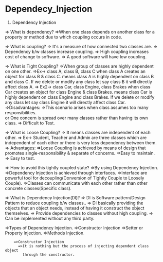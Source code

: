 # Dependecy_Injection

1) Dependency Injection

=> What is dependency?
  =>When one class depends on another class for a property or method due to
	which coupling occurs in code.

=> What is coupling?
  => It's a measure of how connected two classes are.
  => Dependency b/w classes increase coupling.
  => High coupling increases cost of change to software.
  => A good software will have low coupling.
  
=> What is Tight Coupling?
	=>When group of classes are highly dependent on one other.
	=>Ex-> class A, class B, class C when class A creates an object for class B &
	  class C. means class A is highly dependent on class B and class C.
	  If we delete or modify any class let say class B it will directly affect
	   class A.
	=> Ex2-> class Car, class Engine, class Brakes when class Car creates an object for class Engine &
	  class Brakes. means class Car is highly dependent on class Engine and class Brakes.
	  If we delete or modify any class let say class Engine it will directly affect
	   class Car.  
	=>Disadvantages:
		=>This scenario arises when class assumes too many responsibilities.	   
		  or One concern is spread over many classes rather than having its own class.
		=> Difficult to Test.

=> What is Loose Coupling?
	=> It means classes are independent of each other.
	=> Ex-> Student, Teacher and Admin are three classes which are independent
			of each other or there is very less dependency between them.
	=> Advantages:
		=>Loose Coupling is achieved by	means of design that promotes
		  single-responsibility & separate of concerns.
		=>Easy to maintain.
		=> Easy to test.
	
=> How to avoid this tightly coupled state?
	=>By using Dependency Injection.
	=>Dependency Injection is achieved through interfaces.
	=>Interface are powerful tool for decoupling(Conversion of Tightly Couple to Loosely Couple).
	=>Classes can communicate with each other rather than other concrete classes(Specific class).
	
	
=> What is Dependency Injection(DI)?
  => DI is Software pattern/Design Pattern to reduce coupling b/w classes..
  => DI basically providing the objects that an object needs, instead of
	 having it construct the object themselves.
  => Provide dependencies to classes without high coupling.
  => Can be implemented without any third party.
  
  =>Types of Dependency Injection.
	=>Constructor Injection
	=>Setter or Property Injection.
	=>Methods Injection.
	
		=>Constructor Injection
		  =>It is nothing but the process of injecting dependent class object
		    through the constructor.
			
